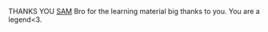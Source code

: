 THANKS YOU [SAM](https://github.com/Mevin-JR) Bro for the learning material big thanks to you. You are a legend<3.